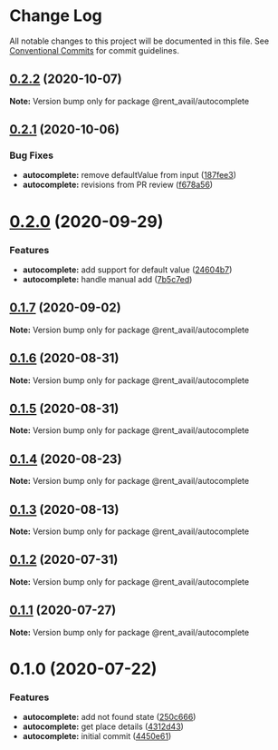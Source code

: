 # Change Log

All notable changes to this project will be documented in this file.
See [Conventional Commits](https://conventionalcommits.org) for commit guidelines.

## [0.2.2](https://github.com/rentalutions/elements/compare/@rent_avail/autocomplete@0.2.1...@rent_avail/autocomplete@0.2.2) (2020-10-07)

**Note:** Version bump only for package @rent_avail/autocomplete





## [0.2.1](https://github.com/rentalutions/elements/compare/@rent_avail/autocomplete@0.2.0...@rent_avail/autocomplete@0.2.1) (2020-10-06)


### Bug Fixes

* **autocomplete:** remove defaultValue from input ([187fee3](https://github.com/rentalutions/elements/commit/187fee36dc7ffe2f61f63da5aef46def7cd191fd))
* **autocomplete:** revisions from PR review ([f678a56](https://github.com/rentalutions/elements/commit/f678a561fa0a0d8cfb0064964d35d4d96ce64a8f))





# [0.2.0](https://github.com/rentalutions/elements/compare/@rent_avail/autocomplete@0.1.7...@rent_avail/autocomplete@0.2.0) (2020-09-29)


### Features

* **autocomplete:** add support for default value ([24604b7](https://github.com/rentalutions/elements/commit/24604b7c876629b7aba80e2c18ecd0e4c2562345))
* **autocomplete:** handle manual add ([7b5c7ed](https://github.com/rentalutions/elements/commit/7b5c7ed6af856a21321c06eb992aef6511335c82))





## [0.1.7](https://github.com/rentalutions/elements/compare/@rent_avail/autocomplete@0.1.6...@rent_avail/autocomplete@0.1.7) (2020-09-02)

**Note:** Version bump only for package @rent_avail/autocomplete





## [0.1.6](https://github.com/rentalutions/elements/compare/@rent_avail/autocomplete@0.1.5...@rent_avail/autocomplete@0.1.6) (2020-08-31)

**Note:** Version bump only for package @rent_avail/autocomplete





## [0.1.5](https://github.com/rentalutions/elements/compare/@rent_avail/autocomplete@0.1.4...@rent_avail/autocomplete@0.1.5) (2020-08-31)

**Note:** Version bump only for package @rent_avail/autocomplete





## [0.1.4](https://github.com/rentalutions/elements/compare/@rent_avail/autocomplete@0.1.3...@rent_avail/autocomplete@0.1.4) (2020-08-23)

**Note:** Version bump only for package @rent_avail/autocomplete





## [0.1.3](https://github.com/rentalutions/elements/compare/@rent_avail/autocomplete@0.1.2...@rent_avail/autocomplete@0.1.3) (2020-08-13)

**Note:** Version bump only for package @rent_avail/autocomplete





## [0.1.2](https://github.com/rentalutions/elements/compare/@rent_avail/autocomplete@0.1.1...@rent_avail/autocomplete@0.1.2) (2020-07-31)

**Note:** Version bump only for package @rent_avail/autocomplete





## [0.1.1](https://github.com/rentalutions/elements/compare/@rent_avail/autocomplete@0.1.0...@rent_avail/autocomplete@0.1.1) (2020-07-27)

**Note:** Version bump only for package @rent_avail/autocomplete





# 0.1.0 (2020-07-22)


### Features

* **autocomplete:** add not found state ([250c666](https://github.com/rentalutions/elements/commit/250c66660bf46fef74c0e93fb58c1d423161c420))
* **autocomplete:** get place details ([4312d43](https://github.com/rentalutions/elements/commit/4312d43de70db43480df27278c85dca2c98ea4b9))
* **autocomplete:** initial commit ([4450e61](https://github.com/rentalutions/elements/commit/4450e61974d193960ec136f48381b9908d972117))
